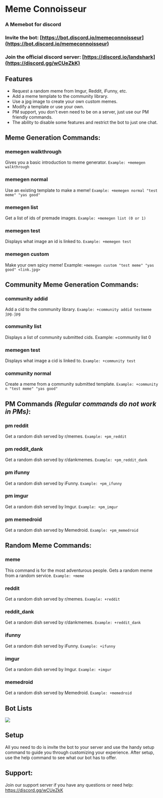 # Meme Connoisseur
### A Memebot for discord
### Invite the bot: [https://bot.discord.io/memeconnoisseur](https://bot.discord.io/memeconnoisseur)
### Join the official discord server: [https://discord.io/landshark](https://discord.gg/wCUeZkK)

## Features
   * Request a random meme from Imgur, Reddit, iFunny, etc.
   * Add a meme template to the community library.
   * Use a jpg image to create your own custom memes.
   * Modify a template or use your own.
   * PM support, you don't even need to be on a server, just use our PM friendly commands.
   * The ability to disable some features and restrict the bot to just one chat.

## Meme Generation Commands:
### memegen walkthrough 
Gives you a basic introduction to meme generator. `Example: +memegen walkthrough`

### memegen normal 
Use an existing template to make a meme! `Example: +memegen normal "test meme" "yas good"`

### memegen list 
Get a list of ids of premade images. `Example: +memegen list (0 or 1)`

### memegen test 
Displays what image an id is linked to. `Example: +memegen test`

### memegen custom 
Make your own spicy meme! Example: `+memegen custom "test meme" "yas good" <link.jpg>`

## Community Meme Generation Commands:
### community addid
Add a cid to the community library. `Example: +community addid testmeme jpg.jpg`

### community list 
Displays a list of community submitted cids. Example: +community list 0

### memegen test
Displays what image a cid is linked to. `Example: +community test`

### community normal
Create a meme from a community submitted template. `Example: +community n "test meme" "yas good"`

## PM Commands _(Regular commands do not work in PMs)_:
### pm reddit
Get a random dish served by r/memes. `Example: +pm_reddit`

### pm reddit_dank
Get a random dish served by r/dankmemes. `Example: +pm_reddit_dank`

### pm ifunny
Get a random dish served by iFunny. `Example: +pm_ifunny`

### pm imgur
Get a random dish served by Imgur. `Example: +pm_imgur`

### pm memedroid
Get a random dish served by Memedroid. `Example: +pm_memedroid`

## Random Meme Commands:
### meme
This command is for the most adventurous people. Gets a random meme from a random service. `Example: +meme`

### reddit
Get a random dish served by r/memes. `Example: +reddit`

### reddit_dank
Get a random dish served by r/dankmemes. `Example: +reddit_dank`

### ifunny
Get a random dish served by iFunny. `Example: +ifunny`

### imgur
Get a random dish served by Imgur. `Example: +imgur`

### memedroid
Get a random dish served by Memedroid. `Example: +memedroid`

## Bot Lists
<a href="https://botsfordiscord.com/bot/418886325899362315"><img src="https://botsfordiscord.com/api/v1/bots/418886325899362315/embed?theme=dark"></a>

## Setup
All you need to do is invite the bot to your server and use the handy setup command to guide you through customizing your experience. After setup, use the help command to see what our bot has to offer.

## Support:
Join our support server if you have any questions or need help: https://discord.gg/wCUeZkK
